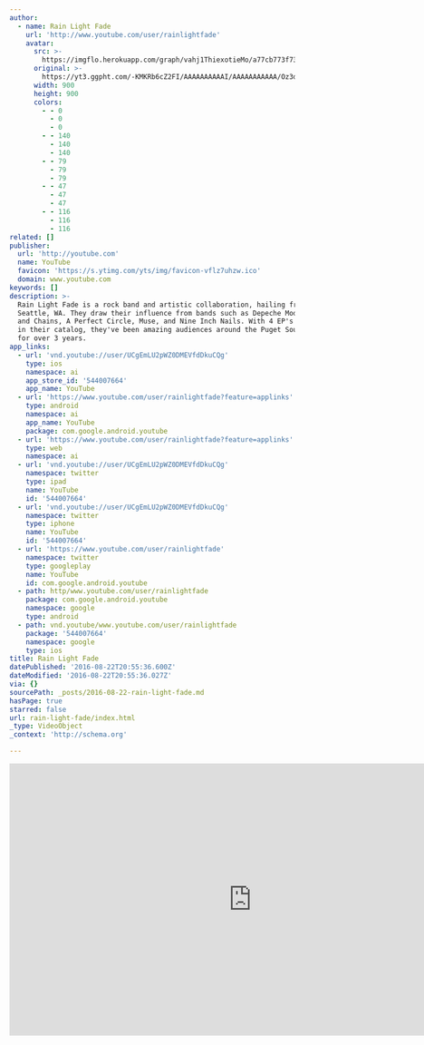 ```yaml
---
author:
  - name: Rain Light Fade
    url: 'http://www.youtube.com/user/rainlightfade'
    avatar:
      src: >-
        https://imgflo.herokuapp.com/graph/vahj1ThiexotieMo/a77cb773f731256bc22ab9953bf9f37d/noop.jpg?input=https%3A%2F%2Fyt3.ggpht.com%2F-KMKRb6cZ2FI%2FAAAAAAAAAAI%2FAAAAAAAAAAA%2FOz3dXvFlZAg%2Fs900-c-k-no-mo-rj-c0xffffff%2Fphoto.jpg
      original: >-
        https://yt3.ggpht.com/-KMKRb6cZ2FI/AAAAAAAAAAI/AAAAAAAAAAA/Oz3dXvFlZAg/s900-c-k-no-mo-rj-c0xffffff/photo.jpg
      width: 900
      height: 900
      colors:
        - - 0
          - 0
          - 0
        - - 140
          - 140
          - 140
        - - 79
          - 79
          - 79
        - - 47
          - 47
          - 47
        - - 116
          - 116
          - 116
related: []
publisher:
  url: 'http://youtube.com'
  name: YouTube
  favicon: 'https://s.ytimg.com/yts/img/favicon-vflz7uhzw.ico'
  domain: www.youtube.com
keywords: []
description: >-
  Rain Light Fade is a rock band and artistic collaboration, hailing from
  Seattle, WA. They draw their influence from bands such as Depeche Mode, Alice
  and Chains, A Perfect Circle, Muse, and Nine Inch Nails. With 4 EP's and 1 DVD
  in their catalog, they've been amazing audiences around the Puget Sound area
  for over 3 years.
app_links:
  - url: 'vnd.youtube://user/UCgEmLU2pWZ0DMEVfdDkuCQg'
    type: ios
    namespace: ai
    app_store_id: '544007664'
    app_name: YouTube
  - url: 'https://www.youtube.com/user/rainlightfade?feature=applinks'
    type: android
    namespace: ai
    app_name: YouTube
    package: com.google.android.youtube
  - url: 'https://www.youtube.com/user/rainlightfade?feature=applinks'
    type: web
    namespace: ai
  - url: 'vnd.youtube://user/UCgEmLU2pWZ0DMEVfdDkuCQg'
    namespace: twitter
    type: ipad
    name: YouTube
    id: '544007664'
  - url: 'vnd.youtube://user/UCgEmLU2pWZ0DMEVfdDkuCQg'
    namespace: twitter
    type: iphone
    name: YouTube
    id: '544007664'
  - url: 'https://www.youtube.com/user/rainlightfade'
    namespace: twitter
    type: googleplay
    name: YouTube
    id: com.google.android.youtube
  - path: http/www.youtube.com/user/rainlightfade
    package: com.google.android.youtube
    namespace: google
    type: android
  - path: vnd.youtube/www.youtube.com/user/rainlightfade
    package: '544007664'
    namespace: google
    type: ios
title: Rain Light Fade
datePublished: '2016-08-22T20:55:36.600Z'
dateModified: '2016-08-22T20:55:36.027Z'
via: {}
sourcePath: _posts/2016-08-22-rain-light-fade.md
hasPage: true
starred: false
url: rain-light-fade/index.html
_type: VideoObject
_context: 'http://schema.org'

---
```

<iframe src="https://cdn.embedly.com/widgets/media.html?src=http%3A%2F%2Fwww.youtube.com%2Fembed%2Fvideoseries%3Flist%3DUUgEmLU2pWZ0DMEVfdDkuCQg&amp;url=https%3A%2F%2Fwww.youtube.com%2Fuser%2Frainlightfade&amp;image=https%3A%2F%2Fyt3.ggpht.com%2F-KMKRb6cZ2FI%2FAAAAAAAAAAI%2FAAAAAAAAAAA%2FOz3dXvFlZAg%2Fs900-c-k-no-mo-rj-c0xffffff%2Fphoto.jpg&amp;key=b7d04c9b404c499eba89ee7072e1c4f7&amp;type=text%2Fhtml&amp;schema=youtube" width="853" height="480" scrolling="no" frameborder="0" allowfullscreen="" style=""></iframe>